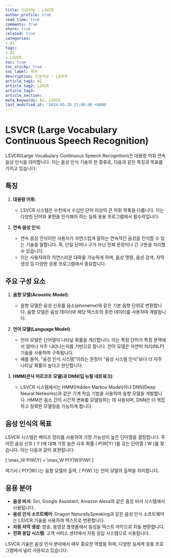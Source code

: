 ```yaml
---
title: 인공지능 - LSVCR
author_profile: true
read_time: true
comments: true
share: true
related: true
categories:
- AI
tags:
- AI
- LSVCR
toc: true
toc_sticky: true
toc_label: 목차
description: 인공지능 - LSVCR
article_tag1: AI
article_tag2: LSVCR
article_tag3: 
article_section: 
meta_keywords: AI, LSVCR
last_modified_at: '2024-05-20 21:00:00 +0800'
---
```


# LSVCR (Large Vocabulary Continuous Speech Recognition)

LSVCR(Large Vocabulary Continuous Speech Recognition)은 대용량 어휘 연속 음성 인식을 의미합니다. 이는 음성 인식 기술의 한 종류로, 다음과 같은 특징과 목표를 가지고 있습니다:

## 특징

1. **대용량 어휘**:
    - LSVCR 시스템은 수천에서 수십만 단어 이상의 큰 어휘 목록을 다룹니다. 이는 다양한 단어와 표현을 인식해야 하는 실제 응용 프로그램에서 필수적입니다.

2. **연속 음성 인식**:
    - 연속 음성 인식이란 사용자가 자연스럽게 말하는 연속적인 음성을 인식할 수 있는 기술을 말합니다. 즉, 단일 단어나 구가 아닌 전체 문장이나 긴 구문을 처리할 수 있습니다.
    - 이는 사용자와의 자연스러운 대화를 가능하게 하며, 음성 명령, 음성 검색, 자막 생성 등 다양한 응용 프로그램에서 중요합니다.

## 주요 구성 요소

1. **음향 모델(Acoustic Model)**:
    - 음향 모델은 음성 신호를 음소(phoneme)와 같은 기본 음향 단위로 변환합니다. 음향 모델은 음성 데이터와 해당 텍스트의 훈련 데이터를 사용하여 개발됩니다.

2. **언어 모델(Language Model)**:
    - 언어 모델은 단어열이 나타날 확률을 계산합니다. 이는 특정 단어가 특정 문맥에서 얼마나 자주 나타나는지를 기반으로 합니다. 언어 모델은 자연어 처리(NLP) 기술을 사용하여 구축됩니다.
    - 예를 들어, "음성 인식 시스템"이라는 문장이 "음성 시스템 인식"보다 더 자주 나타날 확률이 높다고 판단합니다.

3. **HMM(은닉 마르코프 모델)과 DNN(딥 뉴럴 네트워크)**:
    - LSVCR 시스템에서는 HMM(Hidden Markov Model)이나 DNN(Deep Neural Networks)과 같은 기계 학습 기법을 사용하여 음향 모델을 개발합니다. HMM은 음소 간의 시간적 변화를 모델링하는 데 사용되며, DNN은 더 복잡하고 정확한 모델링을 가능하게 합니다.

## 음성 인식의 목표

LSVCR 시스템은 베이즈 정리를 사용하여 가장 가능성이 높은 단어열을 결정합니다. 주어진 음성 신호 \( Y \)에 대해 가장 높은 사후 확률 \( P(W|Y) \)를 갖는 단어열 \( W \)를 찾습니다. 이는 다음과 같이 표현됩니다:

\[
\max_W P(W|Y) = \max_W P(Y|W)P(W)
\]

여기서 \( P(Y|W) \)는 음향 모델의 출력, \( P(W) \)는 언어 모델의 출력을 의미합니다.

## 응용 분야

- **음성 비서**: Siri, Google Assistant, Amazon Alexa와 같은 음성 비서 시스템에서 사용됩니다.
- **음성 인식 소프트웨어**: Dragon NaturallySpeaking과 같은 음성 인식 소프트웨어는 LSVCR 기술을 사용하여 텍스트로 변환합니다.
- **자동 자막 생성**: 방송, 동영상 플랫폼에서 음성을 텍스트 자막으로 자동 변환합니다.
- **전화 응답 시스템**: 고객 서비스 센터에서 자동 응답 시스템으로 사용됩니다.

LSVCR 기술은 음성 인식 분야에서 매우 중요한 역할을 하며, 다양한 실세계 응용 프로그램에서 널리 사용되고 있습니다.

